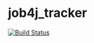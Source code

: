 # job4j_tracker

[![Build Status](https://app.travis-ci.com/RuslanZb/job4j_tracker.svg?branch=master)](https://app.travis-ci.com/RuslanZb/job4j_tracker)